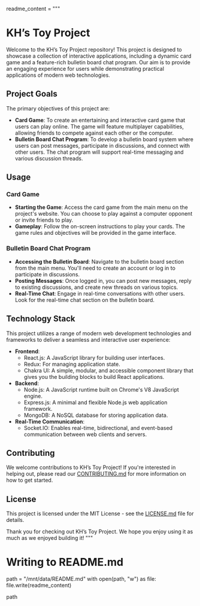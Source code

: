 readme_content = """

# KH’s Toy Project

Welcome to the KH’s Toy Project repository! This project is designed to showcase a collection of interactive applications, including a dynamic card game and a feature-rich bulletin board chat program. Our aim is to provide an engaging experience for users while demonstrating practical applications of modern web technologies.

## Project Goals

The primary objectives of this project are:

- **Card Game**: To create an entertaining and interactive card game that users can play online. The game will feature multiplayer capabilities, allowing friends to compete against each other or the computer.
- **Bulletin Board Chat Program**: To develop a bulletin board system where users can post messages, participate in discussions, and connect with other users. The chat program will support real-time messaging and various discussion threads.

## Usage

### Card Game

- **Starting the Game**: Access the card game from the main menu on the project's website. You can choose to play against a computer opponent or invite friends to play.
- **Gameplay**: Follow the on-screen instructions to play your cards. The game rules and objectives will be provided in the game interface.

### Bulletin Board Chat Program

- **Accessing the Bulletin Board**: Navigate to the bulletin board section from the main menu. You'll need to create an account or log in to participate in discussions.
- **Posting Messages**: Once logged in, you can post new messages, reply to existing discussions, and create new threads on various topics.
- **Real-Time Chat**: Engage in real-time conversations with other users. Look for the real-time chat section on the bulletin board.

## Technology Stack

This project utilizes a range of modern web development technologies and frameworks to deliver a seamless and interactive user experience:

- **Frontend**:
  - React.js: A JavaScript library for building user interfaces.
  - Redux: For managing application state.
  - Chakra UI: A simple, modular, and accessible component library that gives you the building blocks to build React applications.
- **Backend**:
  - Node.js: A JavaScript runtime built on Chrome's V8 JavaScript engine.
  - Express.js: A minimal and flexible Node.js web application framework.
  - MongoDB: A NoSQL database for storing application data.
- **Real-Time Communication**:
  - Socket.IO: Enables real-time, bidirectional, and event-based communication between web clients and servers.

## Contributing

We welcome contributions to KH’s Toy Project! If you're interested in helping out, please read our [CONTRIBUTING.md](CONTRIBUTING.md) for more information on how to get started.

## License

This project is licensed under the MIT License - see the [LICENSE.md](LICENSE.md) file for details.

Thank you for checking out KH’s Toy Project. We hope you enjoy using it as much as we enjoyed building it!
"""

# Writing to README.md

path = "/mnt/data/README.md"
with open(path, "w") as file:
file.write(readme_content)

path
